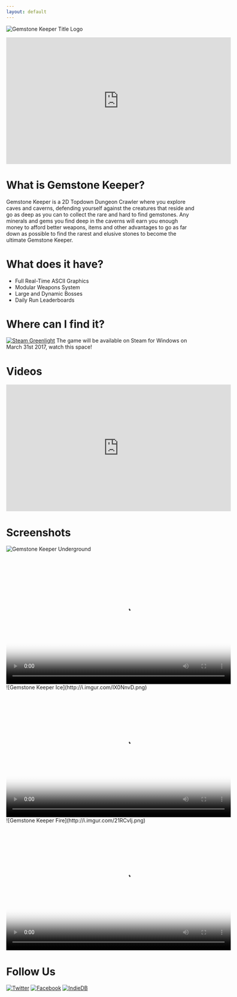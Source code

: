 ```yaml
---
layout: default
---
```


![Gemstone Keeper Title Logo](http://i.imgur.com/dzbnSG7.gif)

<iframe width="600" height="338" src="https://www.youtube.com/watch?v=mVnMpCjsiyI" frameborder="0" allowfullscreen></iframe>

# What is Gemstone Keeper?
Gemstone Keeper is a 2D Topdown Dungeon Crawler where you explore caves and caverns, defending yourself against the creatures that reside and go as deep as you can to collect the rare and hard to find gemstones. Any minerals and gems you find deep in the caverns will earn you enough money to afford better weapons, items and other advantages to go as far down as possible to find the rarest and elusive stones to become the ultimate Gemstone Keeper.

# What does it have?
* Full Real-Time ASCII Graphics
* Modular Weapons System
* Large and Dynamic Bosses
* Daily Run Leaderboards

# Where can I find it?
[![Steam Greenlight](http://i.imgur.com/uj8mh9n.png)](https://steamcommunity.com/sharedfiles/filedetails/?id=661135046) 
The game will be available on Steam for Windows on March 31st 2017, watch this space!

# Videos
<iframe width="600" height="338" src="https://www.youtube.com/embed/gZBnDGzpYJo" frameborder="0" allowfullscreen></iframe>

# Screenshots

![Gemstone Keeper Underground](http://i.imgur.com/0OOLJbD.png)
<div class="gifv-player">
    <video preload="auto" loop="loop" autoplay width="600" height="338"
		poster="http://i.imgur.com/10fsZ54.gif">
        <source type="video/webm" src="http://i.imgur.com/10fsZ54.webm" />
        <source type="video/mp4" src="http://i.imgur.com/10fsZ54.mp4" />
    </video>
</div>
![Gemstone Keeper Ice](http://i.imgur.com/lX0NnvD.png)
<div class="gifv-player">
    <video preload="auto" loop="loop" autoplay width="600" height="338"
		poster="http://i.imgur.com/l8iDk2D.gif">
        <source type="video/webm" src="http://i.imgur.com/l8iDk2D.webm" />
        <source type="video/mp4" src="http://i.imgur.com/l8iDk2D.mp4" />
    </video>
</div>
![Gemstone Keeper Fire](http://i.imgur.com/21RCvIj.png)
<div class="gifv-player">
    <video preload="auto" loop="loop" autoplay width="600" height="338"
		poster="http://i.imgur.com/OtsPZUo.gif">
        <source type="video/webm" src="http://i.imgur.com/OtsPZUo.webm" />
        <source type="video/mp4" src="http://i.imgur.com/OtsPZUo.mp4" />
    </video>
</div>

# Follow Us
[![Twitter](http://i.imgur.com/WtfSBE6.png)](https://twitter.com/gamepopper)     [![Facebook](http://i.imgur.com/ilk0vwl.png)](https://www.facebook.com/GamepopperGames/)     [![IndieDB](http://i.imgur.com/4mPkE6X.png)](http://www.indiedb.com/games/gemstone-keeper)